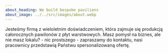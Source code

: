 ```yaml
---
about_heading: We build bespoke pavilions
about_image: ../../src/images/about.webp
---
```

Jesteśmy firmą z wieloletnim doświadczeniem, która zajmuje się produkcją całorocznych pawilonów z płyt warstwowych. Masz pomysł na biznes, ale nie masz lokalu? - nic prostszego - zapraszamy do kontaktu, nasi pracownicy przedstawią Państwu spersonalizowaną ofertę.
